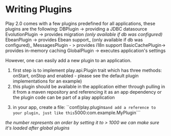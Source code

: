 # Writing Plugins

Play 2.0 comes with a few plugins predefined for all applications, these plugins are the following: 
DBPlugin -> providing a JDBC datasource
EvolutionPlugin -> provides migration  _(only available if db was configured)_
EbeanPlugin -> provides Ebean support_ (only available if db was configured)_
MessagesPlugin - > provides i18n support
BasicCachePlugin-> provides in-memory caching
GlobalPlugin -> executes application's settings

However, one can easily add a new plugin to an application.

1. first step is to implement play.api.Plugin trait which has three methods: onStart, onStop and enabled - please see the default plugin implementations for an example)
2. this plugin should be available in the application either through pulling in it from a maven repository and referencing it as an app dependency or the plugin code can be part of a play application
3) in your app, create a file: ``conf/play.plugins``` and add a reference to your plugin, just like this ```5000:com.example.MyPlugin```

_the number represents an order by setting it to > 1000 we can make sure it's loaded after global plugins_
